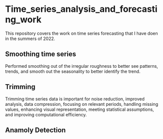 # Time_series_analysis_and_forecasting_work

This repository covers the work on time series forecasting that I have doen in the summers of 2022.

## Smoothing time series

Performed smoothing out of the irregular roughness to better see patterns, trends, and smooth out the seasonality to better identify the trend.

## Trimming 

Trimming time series data is important for noise reduction, improved analysis, data compression, focusing on relevant periods, handling missing values, enhancing visual representation, meeting statistical assumptions, and improving computational efficiency.

## Anamoly Detection


